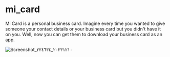 # mi_card

Mi Card is a personal business card. Imagine every time you wanted to give someone your contact details or your
business card but you didn't have it on you. Well, now you can get them to download your business card as an app.

![Screenshot_٢٠٢٣١٢١٠_٢٣٤٦٣٤](https://github.com/MahmoudAboHebil/mi_card_app_flutter/assets/85369648/e58678cc-498f-4757-a82c-04b9c7478191)







